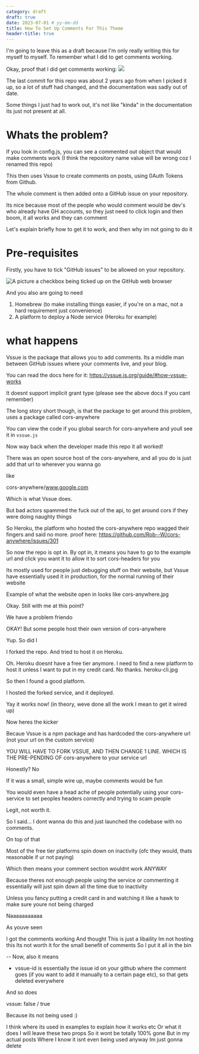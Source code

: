 ```yaml
---
category: draft
draft: true
date: 2023-07-01 # yy-mm-dd
title: How To Set Up Comments For This Theme
header-title: true
---
```


I'm going to leave this as a draft because I'm only really writing this for myself to myself. To remember what I did to get comments working.

Okay, proof that I did get comments working:
![](/assets/img/proof-comments.jpg)

The last commit for this repo was about 2 years ago from when I picked it up, so a lot of stuff had changed, and the documentation was sadly out of date.

Some things I just had to work out, it's not like "kinda" in the documentation its just not present at all.


# Whats the problem?

If you look in config.js, you can see a commented out object that would make comments work (I think the repository name value will be wrong coz I renamed this repo)

This then uses Vssue to create comments on posts, using 0Auth Tokens from Github.

The whole comment is then added onto a GitHub issue on your repository.

Its nice because most of the people who would comment would be dev's who already have GH accounts, so they just need to click login and then boom, it all works and they can comment

Let's explain briefly how to get it to work, and then why im not going to do it

# Pre-requisites

Firstly, you have to tick "GitHub issues" to be allowed on your repository.

![A picture a checkbox being ticked up on the GitHub web browser](/assets/img/github-issues.jpg)

And you also are going to need

1. Homebrew (to make installing things easier, if you're on a mac, not a hard requirement just convenience)
2. A platform to deploy a Node service (Heroku for example)

# what happens

Vssue is the package that allows you to add comments. Its a middle man between GitHub issues where your comments live, and your blog.

You can read the docs here for it: https://vssue.js.org/guide/#how-vssue-works

It doesnt support implicit grant type (please see the above docs if you cant remember)

The long story short though, is that the package to get around this problem, uses a package called cors-anywhere

You can view the code if you global search for cors-anywhere and youll see it in `vssue.js`

Now way back when the developer made this repo it all worked!

There was an open source host of the cors-anywhere, and all you do is just add that url to wherever you wanna go

like

cors-anywhere/www.google.com

Which is what Vssue does.

But bad actors spammed the fuck out of the api, to get around cors if they were doing naughty things

So Heroku, the platform who hosted the cors-anywhere repo wagged their fingers and said no more. proof here: https://github.com/Rob--W/cors-anywhere/issues/301

So now the repo is opt in. By opt in, it means you have to go to the example url and click you want it to allow it to sort cors-headers for you

Its mostly used for people just debugging stuff on their website, but Vssue have essentially used it in production, for the normal running of their website

Example of what the website open in looks like
cors-anywhere.jpg

Okay. Still with me at this point?

We have a problem friendo

OKAY! But some people host their own version of cors-anywhere

Yup. So did I

I forked the repo. And tried to host it on Heroku.

Oh. Heroku doesnt have a free tier anymore. I need to find a new platform to host it unless I want to put in my credit card. No thanks.
heroku-cli.jpg

So then I found a good platform.

I hosted the forked service, and it deployed. 

Yay it works now! (in theory, weve done all the work I mean to get it wired up)

Now heres the kicker

Becaue Vssue is a npm package and has hardcoded the cors-anywhere url (not your url on the custom service)

YOU WILL HAVE TO FORK VSSUE, AND THEN CHANGE 1 LINE. WHICH IS THE PRE-PENDING OF cors-anywhere to your service url

Honestly? No

If it was a small, simple wire up, maybe comments would be fun

You would even have a head ache of people potentially using your cors-service to set peoples headers correctly and trying to scam people

Legit, not worth it.

So I said... I dont wanna do this and just launched the codebase with no comments.

On top of that

Most of the free tier platforms spin down on inactivity (ofc they would, thats reasonable if ur not paying)

Which then means your comment section wouldnt work ANYWAY

Because theres not enough people using the service or commenting it essentially will just spin down all the time due to inactivity

Unless you fancy putting a credit card in and watching it like a hawk to make sure youre not being charged

Naaaaaaaaaaa

As youve seen

I got the comments working
And thought
This is just a libaility
Im not hosting this
Its not worth it for the small benefit of comments
So I put it all in the bin

--
Now, also it means
- vssue-id is essentially the issue id on your github where the comment goes
(if you want to add it manually to a certain page etc), so that gets deleted everywhere

And so does

vssue: false / true

Because its not being used :)

I think where its used in examples to explain how it works etc
Or what it does
I will leave these two props
So it wont be totally 100% gone
But in my actual posts
Where I know it isnt even being used anyway
Im just gonna delete